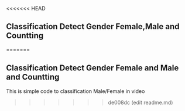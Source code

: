 <<<<<<< HEAD
## Classification Detect Gender Female,Male and Countting
=======
## Classification Detect Gender Female and Male and Countting

This is simple code to classification Male/Female in video
>>>>>>> de008dc (edit readme.md)
